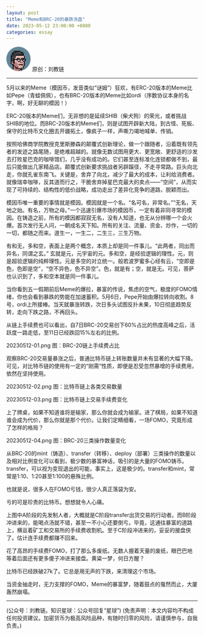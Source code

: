 ```yaml
---
layout: post
title: "Meme和BRC-20的暴跌洗盘"
date: 2023-05-12 23:00:00 +0800
categories: essay
---
```


![](/images/ordinal-1835811752116542.png)
原创：刘教链

* * *

5月以来的Meme（模因币，发音类似“谜姆”）狂欢，有ERC-20版本的Meme比如Pepe（青蛙佩佩），也有BRC-20版本的Meme比如ordi（序数协议本身的名字，啊，好无聊的模因！）

ERC-20版本的Meme们，无非想的是延续SHIB（柴犬狗）的荣光，或者挑战SHIB的地位。而BRC-20版本的Meme们，则是试图开辟新大陆，到古怪、死板、保守的比特币文化圈去开疆拓土，像疯子一样，声嘶力竭地喊单、传销。

按照哈佛商学院教授克里斯滕森的颠覆式创新理论，做一个跟随者，沿着既有领先者的发迹之路尾随，是绝难超越的。就像无数试图用更大、更宽敞、更舒适的沙发去打败星巴克的咖啡馆们，几乎没有成功的。它们甚至连标准化连锁都做不到，最后只能做出几家精品店。颠覆式创新要求挑战者另辟蹊径，不走寻常路。巨头向北走，你就孔雀东南飞。关键是，舍弃了向北，减少了最大的成本，让利给消费者。就像瑞幸咖啡，反其道而行之，干脆舍弃掉星巴克最大的卖点——“空间”，从而实现了可持续的、结构性的低价战略，成功走出了差异化竞争的道路，脱颖而出。

模因币唯一重要的事情就是模因。模因就是一个名。“名可名，非常名。”“无名，天地之始。有名，万物之母。”一个迅速引爆市场的模因币，一定有着非同寻常的模因。在铸造之前，所有的模因都寂寂无名，没有人知道，也无从分辨哪一个会火爆。首次发行无人问，一朝成名天下知。所有的关注、流量、资金、炒作，一切的一切，都随之而来。道生一，一生二，二生三，三生万物。

有和无，多和空，表面上是两个概念，本质上却是同一件事儿。“此两者，同出而异名，同谓之玄。” 玄就是元，元宇宙的元。多和空，是经验逻辑的理性。元，则是超验逻辑的纯粹理性。元是多空的对立统一。般若波罗蜜多心经有云，“空即是色，色即是空”，“空不异色，色不异空”。色，就是有；空，就是无。可见，菩萨也认识到了，多和空本就是同一件事儿。

当你看到五一假期前后Meme的爆拉，暴富的传说，焦虑的空气，极度的FOMO情绪，你也会看到暴跌的势能在加速蓄积。5月6日，Pepe开始由爆拉转向收割。8号，ordi上所接棒。当天就暴涨转跌，次日多头试图反扑未果，10日彻底趋势反转，走向下跌之路，不再回头。

从链上手续费也可以看出，自7日BRC-20交易创下60%占比的热度高峰之后，活跃度一路走低，至11日已经跌回15%左右的比例。

20230512-01.png
图：BRC-20链上手续费占比

观察BRC-20交易量暴涨之后，普通比特币链上转账数量并未有显著的大幅下降。可见，对比特币链的使用有一定的“刚需”性质，即便是忍受忽然暴增的手续费用，依然在坚持使用。

20230512-02.png
图：比特币链上各类交易数量

20230512-03.png
图：比特币链上交易手续费变化

上了牌桌，如果不知道谁将是输家，那么你就会成为输家。进了棋局，如果不知道谁会成为代价，那么你就是那个代价。让我们定睛细看，一场FOMO，究竟形成了怎样的格局？

20230512-04.png
图：BRC-20三类操作数量变化

从BRC-20的mint（铸造）、transfer（转移）、deploy（部署）三类操作的数量以及相对比例变化可以看到，极少数的暴富神话，吸引的是大量的FOMO铸币。transfer，可以视为变现退出的可能，事实上，这是极少的。transfer和mint，常常是1:10、1:20甚至1:100的悬殊比例。

也就是说，很多人在FOMO亏钱，很少人真正落袋为安。

亏的可是珍贵的比特币。想想就令人心痛。

上图中A阶段的先发制人者，大概就是C阶段transfer出货交易的行动者。而B阶段冲进来的，能喝点汤就不错，甚至一不小心还要倒亏。毕竟，这通往暴富的道路上，横亘着矿工和交易所的手续费收割机。至于C阶段冲进来的，妥妥的接盘侠了。估计连手续费都赚不回来。

花了高昂的手续费FOMO，打了那么多废纸。无数人握着天量的废纸，眼巴巴地等着后面还有更多傻子冲进来接盘。黄粱一梦，何日方醒？

比特币已经跌破27k了。它总是用无声的下跌，来清理这个市场。

当资金抽走时，无力支撑的FOMO，Meme的暴富梦，随着鼓点的戛然而止，大厦轰然崩塌。

* * *

(公众号：刘教链。知识星球：公众号回复“星球”)
(免责声明：本文内容均不构成任何投资建议。加密货币为极高风险品种，有随时归零的风险，请谨慎参与，自我负责。)
